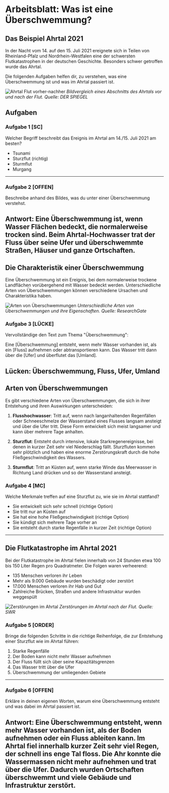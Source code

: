 # Arbeitsblatt: Was ist eine Überschwemmung?

## Das Beispiel Ahrtal 2021

In der Nacht vom 14. auf den 15. Juli 2021 ereignete sich in Teilen von Rheinland-Pfalz und Nordrhein-Westfalen eine der schwersten Flutkatastrophen in der deutschen Geschichte. Besonders schwer getroffen wurde das Ahrtal. 

Die folgenden Aufgaben helfen dir, zu verstehen, was eine Überschwemmung ist und was im Ahrtal passiert ist.

![Ahrtal Flut vorher-nachher](https://cdn.prod.www.spiegel.de/images/7c5b1c55-ce59-484c-a073-ed68d8b54cdd_w996_r1.778_fpx48.75_fpy50.jpg)
*Bildvergleich eines Abschnitts des Ahrtals vor und nach der Flut. Quelle: DER SPIEGEL*

## Aufgaben

### Aufgabe 1 [SC]
Welcher Begriff beschreibt das Ereignis im Ahrtal am 14./15. Juli 2021 am besten?
- Tsunami
- Sturzflut (richtig)
- Sturmflut
- Murgang
---

### Aufgabe 2 [OFFEN]
Beschreibe anhand des Bildes, was du unter einer Überschwemmung verstehst.

Antwort: Eine Überschwemmung ist, wenn Wasser Flächen bedeckt, die normalerweise trocken sind. Beim Ahrtal-Hochwasser trat der Fluss über seine Ufer und überschwemmte Straßen, Häuser und ganze Ortschaften.
---

## Die Charakteristik einer Überschwemmung

Eine Überschwemmung ist ein Ereignis, bei dem normalerweise trockene Landflächen vorübergehend mit Wasser bedeckt werden. Unterschiedliche Arten von Überschwemmungen können verschiedene Ursachen und Charakteristika haben.

![Arten von Überschwemmungen](https://www.researchgate.net/profile/Heidi-Kreibich/publication/26615397/figure/fig1/AS:669968564133895@1536742175471/Types-of-floods-and-their-associated-characterisation-with-regard-to-temporal-and-spatial.png)
*Unterschiedliche Arten von Überschwemmungen und ihre Eigenschaften. Quelle: ResearchGate*

### Aufgabe 3 [LÜCKE]
Vervollständige den Text zum Thema "Überschwemmung":

Eine [Überschwemmung] entsteht, wenn mehr Wasser vorhanden ist, als ein [Fluss] aufnehmen oder abtransportieren kann. Das Wasser tritt dann über die [Ufer] und überflutet das [Umland].

Lücken: Überschwemmung, Fluss, Ufer, Umland
---

## Arten von Überschwemmungen

Es gibt verschiedene Arten von Überschwemmungen, die sich in ihrer Entstehung und ihren Auswirkungen unterscheiden:

1. **Flusshochwasser**: Tritt auf, wenn nach langanhaltenden Regenfällen oder Schneeschmelze der Wasserstand eines Flusses langsam ansteigt und über die Ufer tritt. Diese Form entwickelt sich meist langsamer und kann über mehrere Tage anhalten.

2. **Sturzflut**: Entsteht durch intensive, lokale Starkregenereignisse, bei denen in kurzer Zeit sehr viel Niederschlag fällt. Sturzfluten kommen sehr plötzlich und haben eine enorme Zerstörungskraft durch die hohe Fließgeschwindigkeit des Wassers.

3. **Sturmflut**: Tritt an Küsten auf, wenn starke Winde das Meerwasser in Richtung Land drücken und so der Wasserstand ansteigt.

### Aufgabe 4 [MC]
Welche Merkmale treffen auf eine Sturzflut zu, wie sie im Ahrtal stattfand?
- Sie entwickelt sich sehr schnell (richtige Option)
- Sie tritt nur an Küsten auf
- Sie hat eine hohe Fließgeschwindigkeit (richtige Option)
- Sie kündigt sich mehrere Tage vorher an
- Sie entsteht durch starke Regenfälle in kurzer Zeit (richtige Option)
---

## Die Flutkatastrophe im Ahrtal 2021

Bei der Flutkatastrophe im Ahrtal fielen innerhalb von 24 Stunden etwa 100 bis 150 Liter Regen pro Quadratmeter. Die Folgen waren verheerend:

- 135 Menschen verloren ihr Leben
- Mehr als 9.000 Gebäude wurden beschädigt oder zerstört
- 17.000 Menschen verloren ihr Hab und Gut
- Zahlreiche Brücken, Straßen und andere Infrastruktur wurden weggespült

![Zerstörungen im Ahrtal](https://www.swrfernsehen.de/swr-aktuell/hochwasser-ahr-schutt-100~_v-16x9@2dL_-6c42aff4e68b43c7868c3240d3ebfa29867457da.jpg)
*Zerstörungen im Ahrtal nach der Flut. Quelle: SWR*

### Aufgabe 5 [ORDER]
Bringe die folgenden Schritte in die richtige Reihenfolge, die zur Entstehung einer Sturzflut wie im Ahrtal führen:

1. Starke Regenfälle
2. Der Boden kann nicht mehr Wasser aufnehmen
3. Der Fluss füllt sich über seine Kapazitätsgrenzen
4. Das Wasser tritt über die Ufer
5. Überschwemmung der umliegenden Gebiete
---

### Aufgabe 6 [OFFEN]
Erkläre in deinen eigenen Worten, warum eine Überschwemmung entsteht und was dabei im Ahrtal passiert ist.

Antwort: Eine Überschwemmung entsteht, wenn mehr Wasser vorhanden ist, als der Boden aufnehmen oder ein Fluss ableiten kann. Im Ahrtal fiel innerhalb kurzer Zeit sehr viel Regen, der schnell ins enge Tal floss. Die Ahr konnte die Wassermassen nicht mehr aufnehmen und trat über die Ufer. Dadurch wurden Ortschaften überschwemmt und viele Gebäude und Infrastruktur zerstört.
---
